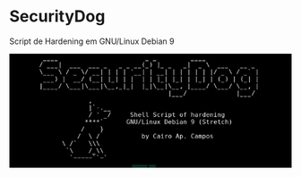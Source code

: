 # SecurityDog
Script de Hardening em GNU/Linux Debian 9

![Initial Screen](https://github.com/cairoapcampos/SecurityDogV1/raw/master/img.png)
